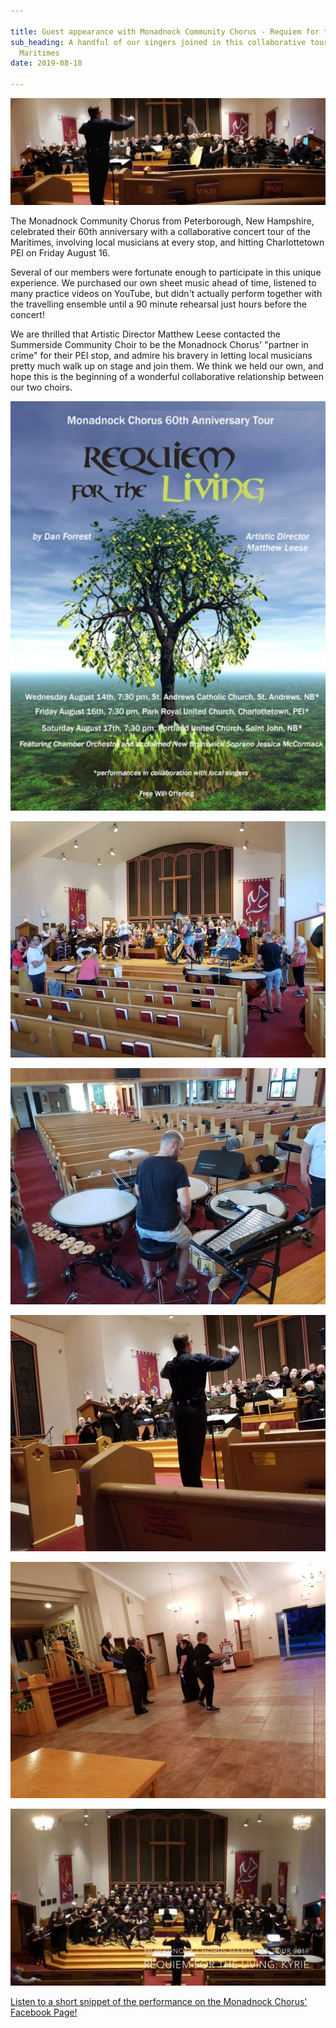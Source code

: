 ```yaml
---

title: Guest appearance with Monadnock Community Chorus - Requiem for the Living
sub_heading: A handful of our singers joined in this collaborative tour around the
  Maritimes
date: 2019-08-18

---
```

![](../images/20190817_074651.jpg "Panoramic image of the choir and instruments on stage during performance, being conducted")

The Monadnock Community Chorus from Peterborough, New Hampshire, celebrated their 60th anniversary with a collaborative concert tour of the Maritimes, involving local musicians at every stop, and hitting Charlottetown PEI on Friday August 16.

Several of our members were fortunate enough to participate in this unique experience. We purchased our own sheet music ahead of time, listened to many practice videos on YouTube, but didn't actually perform together with the travelling ensemble until a 90 minute rehearsal just hours before the concert!

We are thrilled that Artistic Director Matthew Leese contacted the Summerside Community Choir to be the Monadnock Chorus' "partner in crime" for their PEI stop, and admire his bravery in letting local musicians pretty much walk up on stage and join them. We think we held our own, and hope this is the beginning of a wonderful collaborative relationship between our two choirs.

![](../images/20190816_114926.jpg "Requiem for the Living concert poster")

![](../images/20190816_153255.jpg "Members during a casual rehearsal, finding their places on stage")

![](../images/20190816_154122.jpg "The percussionist, sitting amid his several percussion instruments during rehearsal in a t-shirt and shorts")

![](../images/20190816_200556.jpg "The backside of the conductor, during concert, directing the singers")

![](../images/20190816_203017.jpg "Summerside Community Choir members in the lobby after the concert, talking with the Monadnock director")

![](../images/20191016_145036.jpg "Image taken from balcony above of the whole group on stage during performance")

[Listen to a short snippet of the performance on the Monadnock Chorus' Facebook Page!](https://www.facebook.com/monadnockchorus/videos/2786196348075106/)
